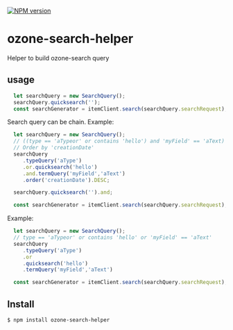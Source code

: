 [![NPM version][npm-image]][npm-url]
# ozone-search-helper

Helper to build ozone-search query

## usage

```javaScript
  let searchQuery = new SearchQuery();
  searchQuery.quicksearch('');
  const searchGenerator = itemClient.search(searchQuery.searchRequest);
```

Search query can be chain.
Example:
```javaScript
  let searchQuery = new SearchQuery();
  // ((type == 'aTypeor' or contains 'hello') and 'myField' == 'aText)
  // Order by 'creationDate'
  searchQuery
     .typeQuery('aType')
     .or.quicksearch('hello')
     .and.termQuery('myField','aText')
     .order('creationDate').DESC;

  searchQuery.quicksearch('').and;

  const searchGenerator = itemClient.search(searchQuery.searchRequest);
```

Example:
```javaScript
  let searchQuery = new SearchQuery();
  // type == 'aTypeor' or contains 'hello' or 'myField' == 'aText'
  searchQuery
     .typeQuery('aType')
     .or
     .quicksearch('hello')
     .termQuery('myField','aText')

  const searchGenerator = itemClient.search(searchQuery.searchRequest);
```


## Install

```
$ npm install ozone-search-helper
```



[npm-image]: https://badge.fury.io/js/ozone-search-helper.svg
[npm-url]: https://npmjs.org/package/ozone-search-helper

